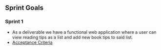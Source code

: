 ## Sprint Goals

### Sprint 1

- As a deliverable we have a functional web application where a user can view reading tips as a list and add new book tips to said list.
- [Acceptance Criteria](/src/test/resources/ohtutips/booktips_added_and_shown.feature)
